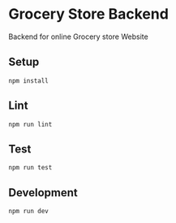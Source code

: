# Grocery Store Backend

Backend for online Grocery store Website

## Setup

```
npm install
```

## Lint

```
npm run lint
```

## Test

```
npm run test
```

## Development

```
npm run dev
```
